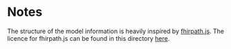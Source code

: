 # Notes

The structure of the model information is heavily inspired by [fhirpath.js](https://github.com/HL7/fhirpath.js).
The licence for fhirpath.js can be found in this directory [here](FHIRPATHJS_LICENSE.md).